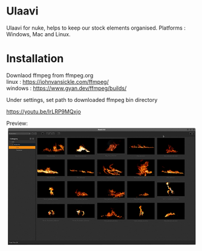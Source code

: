 # Ulaavi
Ulaavi for nuke, helps to keep our stock elements organised.
Platforms : Windows, Mac and Linux.

# Installation
Downlaod ffmpeg from ffmpeg.org<br>
linux : https://johnvansickle.com/ffmpeg/ <br>
windows : https://www.gyan.dev/ffmpeg/builds/

Under settings, set path to downloaded ffmpeg bin directory

https://youtu.be/IrLRP9MQxjo

Preview:
![image not found](https://github.com/arunvfx/Ulaavi/blob/master/preview.png?raw=true)
